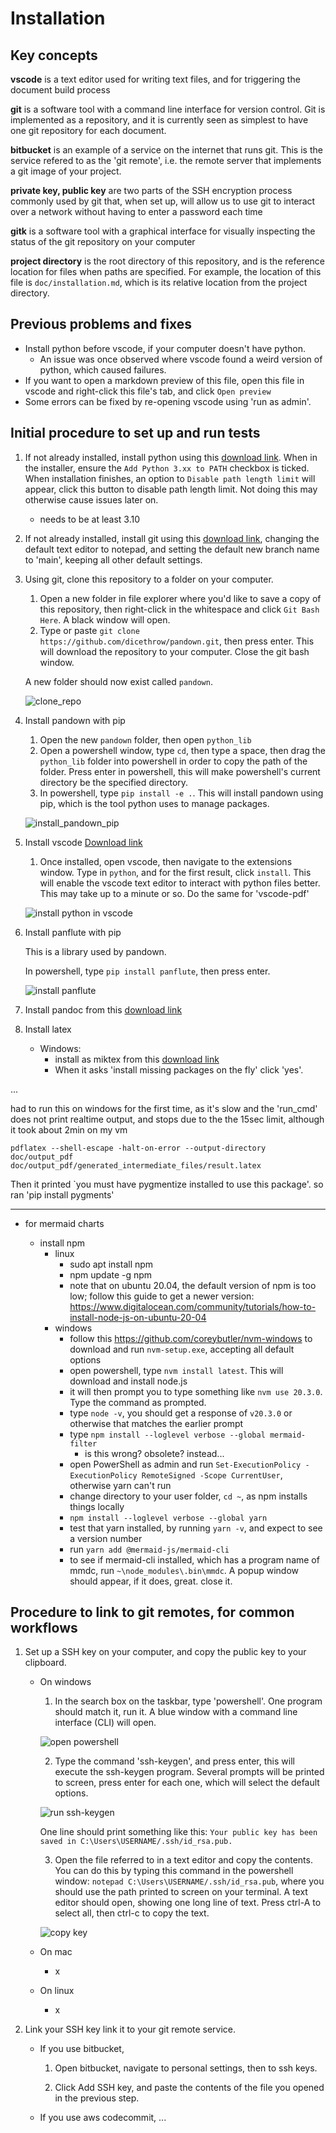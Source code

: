 # Installation

## Key concepts

**vscode** is a text editor used for writing text files, and for triggering the document build process

**git** is a software tool with a command line interface for version control. Git is implemented as a repository, and it is currently seen as simplest to have one git repository for each document.

**bitbucket** is an example of a service on the internet that runs git. This is the service refered to as the 'git remote', i.e. the remote server that implements a git image of your project.

**private key, public key** are two parts of the SSH encryption process commonly used by git that, when set up, will allow us to use git to interact over a network without having to enter a password each time

**gitk** is a software tool with a graphical interface for visually inspecting the status of the git repository on your computer

**project directory** is the root directory of this repository, and is the reference location for files when paths are specified. For example, the location of this file is `doc/installation.md`, which is its relative location from the project directory.

## Previous problems and fixes

- Install python before vscode, if your computer doesn't have python. 
	- An issue was once observed where vscode found a weird version of python, which caused failures.
- If you want to open a markdown preview of this file, open this file in vscode and right-click this file's tab, and click `Open preview`
- Some errors can be fixed by re-opening vscode using 'run as admin'.

## Initial procedure to set up and run tests

1. If not already installed, install python using this [download link](https://www.python.org/downloads/). When in the installer, ensure the `Add Python 3.xx to PATH` checkbox is ticked. When installation finishes, an option to `Disable path length limit` will appear, click this button to disable path length limit. Not doing this may otherwise cause issues later on.

	- needs to be at least 3.10

2. If not already installed, install git using this [download link](https://gitforwindows.org/), changing the default text editor to notepad, and setting the default new branch name to 'main', keeping all other default settings.

3. Using git, clone this repository to a folder on your computer.

	1. Open a new folder in file explorer where you'd like to save a copy of this repository, then right-click in the whitespace and click `Git Bash Here`. A black window will open.
	2. Type or paste `git clone https://github.com/dicethrow/pandown.git`, then press enter. This will download the repository to your computer. Close the git bash window.
	
	A new folder should now exist called `pandown`.

	![clone_repo](./img/clone_repo.gif)

4. Install pandown with pip

	1. Open the new `pandown` folder, then open `python_lib`
	2. Open a powershell window, type `cd`, then type a space, then drag the `python_lib` folder into powershell in order to copy the path of the folder. Press enter in powershell, this will make powershell's current directory be the specified directory.
	3. In powershell, type `pip install -e .`. This will install pandown using pip, which is the tool python uses to manage packages.

	![install_pandown_pip](./img/install_pandown_pip.gif)

5. Install vscode [Download link](https://code.visualstudio.com/download)

	1. Once installed, open vscode, then navigate to the extensions window. Type in `python`, and for the first result, click `install`. This will enable the vscode text editor to interact with python files better. This may take up to a minute or so. Do the same for 'vscode-pdf'

	![install python in vscode](./img/install_python_in_vscode.gif)

6. Install panflute with pip

	This is a library used by pandown.

	In powershell, type `pip install panflute`, then press enter.

	![install panflute](./img/pip_install_panflute.gif)

7. Install pandoc from this [download link](https://pandoc.org/installing.html)

8. Install latex

	- Windows:
		- install as miktex from this [download link](https://miktex.org/download)
		- When it asks 'install missing packages on the fly' click 'yes'.

...

had to run this on windows for the first time, as it's slow and the 'run_cmd' does not print realtime output, and stops due to the the 15sec limit, although it took about 2min on my vm

`pdflatex --shell-escape -halt-on-error --output-directory doc/output_pdf doc/output_pdf/generated_intermediate_files/result.latex`

Then it printed `you must have pygmentize installed to use this package'.
so ran 'pip install pygments'

---

- for mermaid charts

	- install npm
		- linux 
			- sudo apt install npm
			- npm update -g npm
			- note that on ubuntu 20.04, the default version of npm is too low; follow this guide to get a newer version: https://www.digitalocean.com/community/tutorials/how-to-install-node-js-on-ubuntu-20-04
		- windows
			- follow this https://github.com/coreybutler/nvm-windows to download and run `nvm-setup.exe`, accepting all default options
			- open powershell, type `nvm install latest`. This will download and install node.js
			- it will then prompt you to type something like `nvm use 20.3.0`. Type the command as prompted.
			- type `node -v`, you should get a response of `v20.3.0` or otherwise that matches the earlier prompt
			- type `npm install --loglevel verbose --global mermaid-filter`
				- is this wrong? obsolete? instead...
			- open PowerShell as admin and run `Set-ExecutionPolicy -ExecutionPolicy RemoteSigned -Scope CurrentUser`, otherwise yarn can't run
			- change directory to your user folder, `cd ~`, as npm installs things locally
			- `npm install --loglevel verbose --global yarn`
			- test that yarn installed, by running `yarn -v`, and expect to see a version number
			- run `yarn add @mermaid-js/mermaid-cli` 
			- to see if mermaid-cli installed, which has a program name of mmdc, run `~\node_modules\.bin\mmdc`. A popup window should appear, if it does, great. close it.
			
## Procedure to link to git remotes, for common workflows

1. Set up a SSH key on your computer, and copy the public key to your clipboard.

	- On windows

		1. In the search box on the taskbar, type 'powershell'. One program should match it, run it. A blue window with a command line interface (CLI) will open.

		![open powershell](./img/open_powershell.gif)

		2. Type the command 'ssh-keygen', and press enter, this will execute the ssh-keygen program.
		Several prompts will be printed to screen, press enter for each one, which will select the default options. 

		![run ssh-keygen](./img/run_ssh-keygen.gif)
		
		One line should print something like this: `Your public key has been saved in C:\Users\USERNAME/.ssh/id_rsa.pub.` 
		
		3. Open the file referred to in a text editor and copy the contents.
		You can do this by typing this command in the powershell window: `notepad C:\Users\USERNAME/.ssh/id_rsa.pub`, where you should use the path printed to screen on your terminal. A text editor should open, showing one long line of text. Press ctrl-A to select all, then ctrl-c to copy the text.

		![copy key](./img/copy_key.gif)

	- On mac
		- x 
	- On linux
		- x

2. Link your SSH key link it to your git remote service.

	- If you use bitbucket,

		1. Open bitbucket, navigate to personal settings, then to ssh keys. 
		
		2. Click Add SSH key, and paste the contents of the file you opened in the previous step.

	- If you use aws codecommit,
		...